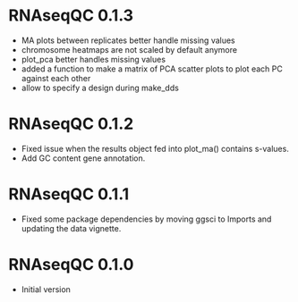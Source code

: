 # RNAseqQC 0.1.3
* MA plots between replicates better handle missing values
* chromosome heatmaps are not scaled by default anymore
* plot_pca better handles missing values
* added a function to make a matrix of PCA scatter plots to plot each PC against each other
* allow to specify a design during make_dds

# RNAseqQC 0.1.2
* Fixed issue when the results object fed into plot_ma() contains s-values.
* Add GC content gene annotation. 

# RNAseqQC 0.1.1
* Fixed some package dependencies by moving ggsci to Imports and updating the data vignette.

# RNAseqQC 0.1.0
* Initial version
